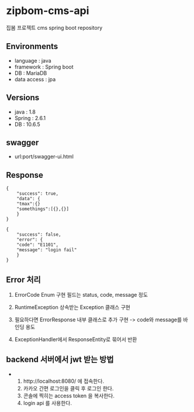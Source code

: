 # zipbom-cms-api

집봄 프로젝트 cms spring boot repository

## Environments

- language : java
- framework : Spring boot
- DB : MariaDB
- data access : jpa

## Versions

- java : 1.8
- Spring : 2.6.1
- DB : 10.6.5

## swagger

- url:port/swagger-ui.html

## Response
```
{
    "success": true,
    "data": {
    "tmax":{}
    "somethings":[{},{}]
    } 
} 

{
    "success": false,
    "error": {
    "code": "E1101",
    "message": "login fail"
    } 
}
```

## Error 처리

1. ErrorCode Enum 구현 필드는 status, code, message 정도

2. RuntimeException 상속받는 Exception 클래스 구현

3. 필요하다면 ErrorResponse 내부 클래스로 추가 구현 -> code와 message를 바인딩 용도

4. ExceptionHandler에서 ResponseEntity로 묶어서 반환

## backend 서버에서 jwt 받는 방법

-
    1. http://localhost:8080/ 에 접속한다.
    2. 카카오 간편 로그인을 클릭 후 로그인 한다.
    3. 콘솔에 찍히는 access token 을 복사한다.
    4. login api 를 사용한다.